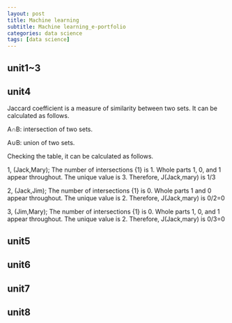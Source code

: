 ```yaml
---
layout: post
title: Machine learning
subtitle: Machine learning_e-portfolio
categories: data science
tags: [data science]
---
```


## unit1~3


## unit4
Jaccard coefficient is a measure of similarity between two sets. It can be calculated as follows.

A∩B: intersection of two sets.

A∪B: union of two sets.

Checking the table, it can be calculated as follows.

1, (Jack,Mary);
The number of intersections {1} is 1.
Whole parts 1, 0, and 1 appear throughout.
The unique value is 3.
Therefore, J(Jack,mary) is 1/3

2, (Jack,Jim);
The number of intersections {1} is 0.
Whole parts 1 and 0 appear throughout.
The unique value is 2.
Therefore, J(Jack,mary) is 0/2=0

3, (Jim,Mary);
The number of intersections {1} is 0.
Whole parts 1, 0, and 1 appear throughout.
The unique value is 2.
Therefore, J(Jack,mary) is 0/3=0

## unit5


## unit6


## unit7


## unit8

